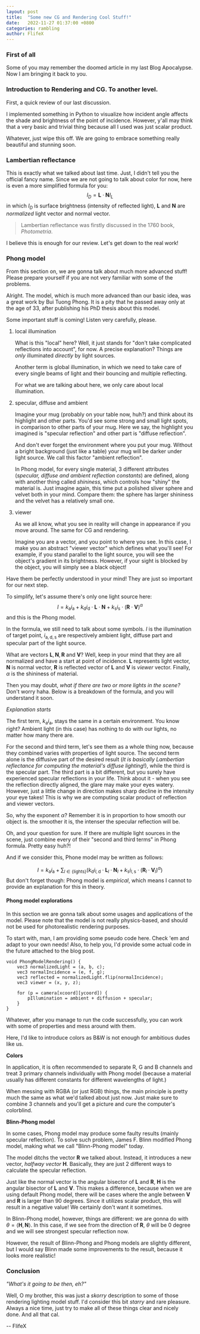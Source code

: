 ```yaml
---
layout: post
title:  "Some new CG and Rendering Cool Stuff!"
date:   2022-11-27 01:37:00 +0800
categories: rambling
author: FlifeX
---
```


### First of all

Some of you may remember the doomed article in my last Blog Apocalypse. Now I am bringing it back to you.

### Introduction to Rendering and CG. To another level.

First, a quick review of our last discussion.

I implemented something in Python to visualize how incident angle affects the shade and brightness of the point of incidence. However, y'all may think that a very basic and trivial thing because all I used was just scalar product.

Whatever, just wipe this off. We are going to embrace something really beautiful and stunning soon.

### Lambertian reflectance

This is exactly what we talked about last time. Just, I didn't tell you the official fancy name.
Since we are not going to talk about color for now, here is even a more simplified formula for you:  
$$
I_D = \boldsymbol{L} \cdot \boldsymbol{N} I_L
$$
in which $I_D$ is surface brightness (intensity of reflected light), $\boldsymbol{L}$ and $\boldsymbol{N}$ are *normalized* light vector and normal vector.

> Lambertian reflectance was firstly discussed in the 1760 book, *Photometria*.

I believe this is enough for our review. Let's get down to the real work!

### Phong model

From this section on, we are gonna talk about much more advanced stuff! Please prepare yourself if you are not very familiar with some of the problems.

Alright. The model, which is much more advanced than our basic idea, was a great work by Bui Tuong Phong. It is a pity that he passed away only at the age of 33, after publishing his PhD thesis about this model.

Some important stuff is coming! Listen very carefully, please.

1. local illumination

   What is this "local" here? Well, it just stands for "don't take complicated reflections into account", for now. A precise explanation? Things are *only* illuminated *directly* by light sources.

   Another term is global illumination, in which we need to take care of every single beams of light and their bouncing and multiple reflecting. 

   For what we are talking about here, we only care about local illumination.

2. specular, diffuse and ambient

   Imagine your mug (probably on your table now, huh?) and think about its highlight and other parts. You'd see some strong and small light spots, in comparison to other parts of your mug. Here we say, the highlight you imagined is "specular reflection" and other part is "diffuse reflection".

   And don't ever forget the environment where you put your mug. Without a bright background (just like a table) your mug will be darker under light source. We call this factor "ambient reflection".

   In Phong model, for every single material, 3 different attributes (*specular, diffuse and ambient reflection constants*) are defined, along with another thing called *shininess*, which controls how "shiny" the material is. Just imagine again, this time put a polished sliver sphere and velvet both in your mind. Compare them: the sphere has larger shininess and the velvet has a relatively small one.

3. viewer

   As we all know, what you see in reality will change in appearance if you move around. The same for CG and rendering.

   Imagine you are a vector, and you point to where you see. In this case, I make you an abstract "viewer vector" which defines what you'll see! For example, if you stand parallel to the light source, you will see the object's gradient in its brightness. However, if your sight is blocked by the object, you will simply see a black object!

Have them be perfectly understood in your mind! They are just so important for our next step.

To simplify, let's assume there's only one light source here:  
$$
I=k_\mathrm{a}i_\mathrm{a}+k_\mathrm{d}i_\mathrm{d}\cdot\boldsymbol{L}\cdot\boldsymbol{N}+k_\mathrm{s}i_\mathrm{s}\cdot(\boldsymbol{R}\cdot\boldsymbol{V})^\alpha
$$
and this is the Phong model.

In the formula, we still need to talk about some symbols. $I$ is the illumination of target point, $i_{\mathrm{a}, \mathrm{d}, \mathrm{s}}$ are respectively ambient light, diffuse part and specular part of the light source.

What are vectors $\boldsymbol{L}, \boldsymbol{N}, \boldsymbol{R}$ and $\boldsymbol{V}$? Well, keep in your mind that they are all normalized and have a start at point of incidence. $\boldsymbol{L}$ represents light vector, $\boldsymbol{N}$ is normal vector, $\boldsymbol{R}$ is reflected vector of $\boldsymbol{L}$ and $\boldsymbol{V}$ is *viewer* vector. Finally, $\alpha$ is the shininess of material.

Then you may doubt, *what if there are two or more lights in the scene?* Don't worry haha. Below is a breakdown of the formula, and you will understand it soon.

*Explanation starts*

The first term, $k_\mathrm{a}i_\mathrm{a}$, stays the same in a certain environment. You know right? Ambient light (in this case) has nothing to do with our lights, no matter how many there are.

For the second and third term, let's see them as a whole thing now, because they combined varies with properties of light source. The second term alone is the diffusive part of the desired result (*It is basically Lambertian reflectance for computing the material's diffuse lighting*!), while the third is the specular part. The third part is a bit different, but you surely have experienced specular reflections in your life. Think about it - when you see the reflection directly aligned, the glare may make your eyes watery. However, just a little change in direction makes sharp decline in the intensity your eye takes! This is why we are computing scalar product of reflection and viewer vectors.

So, why the exponent $\alpha$? Remember it is in proportion to how smooth our object is. the smoother it is, the intenser the specular reflection will be.

Oh, and your question for sure. If there are multiple light sources in the scene, just combine every of their "second and third terms" in Phong formula. Pretty easy huh?!

And if we consider this, Phone model may be written as follows:  

$$
I=k_\mathrm{a}i_\mathrm{a}+\sum_{l \in \mathrm{\{lights\}}} \left(k_\mathrm{d}i_{l,\mathrm{d}}\cdot\boldsymbol{L}_l\cdot\boldsymbol{N}_l+k_\mathrm{s}i_{l,\mathrm{s}}\cdot(\boldsymbol{R}_l\cdot\boldsymbol{V}_l)^\alpha\right)
$$
But don't forget though: Phong model is *empirical*, which means I cannot to provide an explanation for this in theory. 

#### Phong model explorations

In this section we are gonna talk about some usages and applications of the model. Please note that the model is not really physics-based, and should not be used for photorealistic rendering purposes. 

To start with, man, I am providing some pseudo code here. Check 'em and adapt to your own needs! Also, to help you, I'd provide some actual code in the future attached to the blog post.  

```
void PhongModelRendering() {
	vec3 normalizedLight = (a, b, c);
	vec3 normalIncidence = (e, f, g);
	vec3 reflected = normalizedLight.flip(normalIncidence);
	vec3 viewer = (x, y, z);

	for (p = camera[xcoord][ycoord]) {
		pIllumination = ambient + diffusion + specular;
	}
}
```

Whatever, after you manage to run the code successfully, you can work with some of properties and mess around with them.

Here, I'd like to introduce colors as B&W is not enough for ambitious dudes like us.

**Colors**

In application, it is often recommended to separate R, G and B channels and treat 3 primary channels individually with Phong model (because a material usually has different constants for different wavelengths of light.)

When messing with RGBA (or just RGB) things, the main principle is pretty much the same as what we'd talked about just now. Just make sure to combine 3 channels and you'll get a picture and cure the computer's colorblind.

**Blinn-Phong model**

In some cases, Phong model may produce some faulty results (mainly specular reflection). To solve such problem, James F. Blinn modified Phong model, making what we call "Blinn-Phong model" today.

The model ditchs the vector $\boldsymbol{R}$ we talked about. Instead, it introduces a new vector, *halfway vector* $\boldsymbol{H}$. Basically, they are just 2 different ways to calculate the specular reflection.

Just like the normal vector is the angular bisector of  $\boldsymbol{L}$ and  $\boldsymbol{R}$, $\boldsymbol{H}$ is the angular bisector of  $\boldsymbol{L}$ and  $\boldsymbol{V}$. This makes a difference, because when we are using default Phong model, there will be cases where the angle between $\boldsymbol{V}$ and $\boldsymbol{R}$ is larger than 90 degrees. Since it utilizes scalar product, this will result in a negative value! We certainly don't want it sometimes.

In Blinn-Phong model, however, things are different: we are gonna do with $\theta = \left\langle\boldsymbol{H},\boldsymbol{N}\right\rangle$. In this case, if we see from the direction of $\boldsymbol{R}$, $\theta$ will be 0 degree and we will see strongest specular reflection now.

However, the result of Blinn-Phong and Phong models are slightly different, but I would say Blinn made some improvements to the result, because it looks more realistic!

### Conclusion 

*"What's it going to be then, eh?"*

Well, O my brother, this was just a *skorry* description to some of those rendering lighting model stuff. I'd consider this bit *starry* and rare pleasure. Always a nice time, just try to make all of these things clear and nicely done. And all that cal.

-- FlifeX

